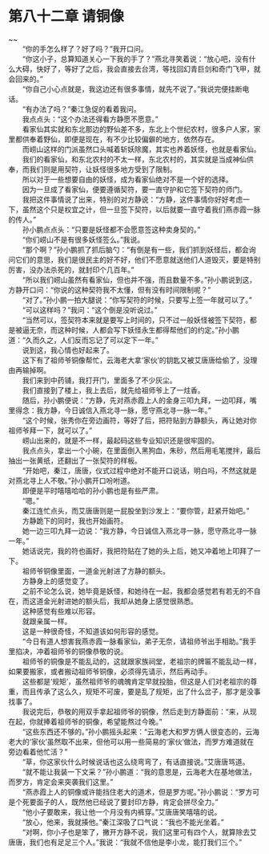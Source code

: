 # 第八十二章 请铜像

~~
            <br>　　“你的手怎么样了？好了吗？”我开口问。<br>　　“你这小子，总算知道关心一下我的手了？”燕北寻笑着说：“放心吧，没有什么大碍，快好了，等好了之后，我会直接去台湾，等找回幻青巨剑和奇门飞甲，就会回来的。”<br>　　“你自己小心点就是，我这边还有很多事情，就先不说了。”我说完便挂断电话。<br>　　“有办法了吗？”秦江急促的看着我问。<br>　　我点点头：“这个办法还得看方静愿不愿意。”<br>　　看家仙其实就和东北那边的野仙差不多，东北上个世纪农村，很多户人家，家里都供奉着野仙，即便是现在，有不少比较偏僻的地方，依然存在。<br>　　而崂山这样的门派虽然口头喊着斩妖除魔，其实也养着妖怪，也就是看家仙。<br>　　我们的看家仙，和东北农村的不太一样，东北农村的，其实就是当成神仙供奉，而我们则是用契符，让妖怪很多地方受到了限制。<br>　　所以对于一些想要自由的妖怪，成为看家仙绝对不是一个好的选择。<br>　　因为一旦成了看家仙，便要遵循契符，要一直守护和它签下契符的师门。<br>　　我把这件事情说了出来，特别的对方静说：“方静，这件事情你好好考虑一下，虽然这个只是权宜之计，但一旦签下契符，以后就要一直守着我们燕赤霞一脉的传人。”<br>　　孙小鹏点点头：“只要是妖怪都不会愿意签这种卖身契的。”<br>　　“你们崂山不是有很多妖怪签么。”我说。<br>　　“那个啊？”孙小鹏抓了抓后脑勺：“有倒是有一些，我们抓到妖怪后，都会询问它们的意思，我们是很民主的好不好，他们不愿意就送他们人道毁灭，要是特别厉害，没办法杀死的，就封印个几百年。”<br>　　“所以我们崂山虽然有看家仙，但也并不强，而且数量不多。”孙小鹏说到这，方静开口问：“你说的这种契符我不太懂，但有没有时间限制呢？”<br>　　“对了。”孙小鹏一拍大腿说：“你写契符的时候，只要写上签一年就可以了。”<br>　　“可以这样吗？”我问：“这个倒是没听说过。”<br>　　“当然可以，签契符本来就是要写上时间的，只不过一般妖怪被签下契符，都是被逼无奈，而这种时候，人都会写下妖怪永生都得帮他们的约定。”孙小鹏道：“久而久之，人们反而忘记了可以定下一年。”<br>　　说到这，我心情也好起来了。<br>　　这下有了祖师爷铜像帮忙，云海老大拿‘家伙’的钥匙又被艾唐唐给偷了，没理由再输掉啊。<br>　　我们来到中药铺，我打开门，里面多了不少灰尘。<br>　　我们直接到了楼上，我上去后，就先给祖师爷上了一炷香。<br>　　随后，孙小鹏便说：“方静，先对燕赤霞上人的金身三叩九拜，一边叩拜，嘴里得念：我方静，今日诚信入燕北寻一脉，愿守燕北寻一脉一年。”<br>　　“这个时候，张秀你在旁边画符，等好了后，把符贴到方静额头，再让她对你祖师爷拜一下，就可以了。”<br>　　崂山出来的，就是不一样，最起码这些专业知识还是很牢固的。<br>　　我点点头，拿出一个小碗，在里面倒入黑狗血，朱砂，然后用毛笔搅拌，最后抽出一张黄纸，还翻出了一张契符的样板。<br>　　“开始吧，秦江，唐唐，仪式过程中绝对不能开口说话，明白吗，不然这就是对燕北寻上人不敬。”孙小鹏开口吩咐道。<br>　　即便是平时嘻嘻哈哈的孙小鹏也是有些严肃。<br>　　“嗯。”<br>　　秦江连忙点头，而艾唐唐则是一屁股坐到沙发上：“要你管，赶紧开始吧。”<br>　　方静跪下的同时，我也开始画符。<br>　　她一边三叩九拜一边说：“我方静，今日诚信入燕北寻一脉，愿守燕北寻一脉一年。”<br>　　她话说完，我的符也画好，我把符贴在了她的头上后，她又冲着地上叩拜了一下。<br>　　祖师爷铜像里面，一道金光射进了方静的额头。<br>　　方静身上的感觉变了。<br>　　之前不论怎么说，她毕竟是妖怪，和她待在一起，我都会感觉若有若无的不自在，而这道金光射进她的额头后，我却从她身上感觉很熟悉。<br>　　这种感觉有些难以形容。<br>　　就跟亲属一样。<br>　　这是一种很奇怪，不知道该如何形容的感觉。<br>　　“今日有道人想害我燕赤霞一脉看家仙，弟子无奈，请祖师爷出手相助。”我手里掐决，冲着祖师爷的铜像恭敬的说。<br>　　祖师爷的铜像是不能乱动的，这就跟家族祠堂，老祖宗的牌匾不能乱动一样，如果要搬家，或者搬动祖师爷铜像，必须得先请示，然后再动手。<br>　　这些都是‘规矩’，虽然祖师爷的魂魄肯定早就投胎，但这是人们对老祖宗的尊重，而且传承了这么久，规矩不可废，要是乱了规矩，出了什么岔子，那才是没事找事了。<br>　　我说完后，恭敬的用双手拿起祖师爷的铜像，然后走到方静面前：“来，从现在起，你就捧着祖师爷的铜像，希望能熬过今晚。”<br>　　“这些东西还不够的。”孙小鹏摇头起来：“云海老大和罗方俩人很变态的，云海老大的‘家伙’虽然取不出来，但他可以用一些简易的‘家伙’做法，而罗方难道就在旁边看着他忙活？”<br>　　“草，你这家伙什么时候说话也这么绕弯弯了，有话直接说。”艾唐唐骂道。<br>　　“就不能让我装一下文采？”孙小鹏道：“我的意思是，云海老大在基地做法，而罗方，肯定会来突袭我们这里。”<br>　　“燕赤霞上人的铜像或许能挡住老大的道术，但是罗方呢。”孙小鹏说：“罗方可是个死要面子的人，既然他已经说了要封印方静，肯定会拼尽全力。”<br>　　“他小子要敢来，我让他一个月没有内裤穿。”艾唐唐笑嘻嘻的说。<br>　　“放心，他来，我就揍他。”秦江深吸了口气说：“我也不能光坐着。”<br>　　“对啊，你小子也是笨了，撇开方静不说，我们这里可有四个人，就算除去艾唐唐，我们也有足足三个人。”我说：“我就不信他是李小龙，能打我们三个。”<br>
	